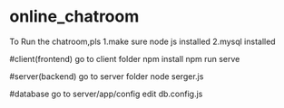 # online_chatroom
To Run the chatroom,pls 
1.make sure node js installed
2.mysql installed

#client(frontend)
go to client folder
npm install
npm run serve

#server(backend)
go to server folder
node serger.js

#database
go to server/app/config
edit db.config.js
